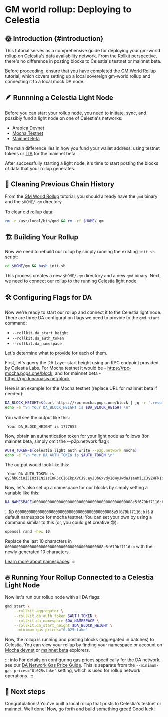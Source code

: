 # GM world rollup: Deploying to Celestia  

## 🌞 Introduction {#introduction}

This tutorial serves as a comprehensive guide for deploying your gm-world rollup on Celestia's data availability network. From the Rollkit perspective, there's no difference in posting blocks to Celestia's testnet or mainnet beta.

Before proceeding, ensure that you have completed the [GM World Rollup](/tutorials/gm-world) tutorial, which covers setting up a local sovereign gm-world rollup and connecting it to a local mock DA node.

## 🪶 Runnning a Celestia Light Node

Before you can start your rollup node, you need to initiate, sync, and possibly fund a light node on one of Celestia's networks:

- [Arabica Devnet](https://docs.celestia.org/nodes/arabica-devnet#arabica-devnet)
- [Mocha Testnet](https://docs.celestia.org/nodes/mocha-testnet#mocha-testnet)
- [Mainnet Beta](https://docs.celestia.org/nodes/mainnet#mainnet-beta)

The main difference lies in how you fund your wallet address: using testnet tokens or [TIA](https://docs.celestia.org/learn/tia#overview-of-tia) for the mainnet beta.

After successfully starting a light node, it's time to start posting the blocks of data that your rollup generates.

## 🧹 Cleaning Previous Chain History

From the [GM World Rollup](/tutorials/gm-world) tutorial, you should already have the `gmd` binary and the `$HOME/.gm` directory.

To clear old rollup data:

```bash
rm -r /usr/local/bin/gmd && rm -rf $HOME/.gm

```

## 🏗️ Building Your Rollup

Now we need to rebuild our rollup by simply running the existing `init.sh` script:

```bash
cd $HOME/gm && bash init.sh
```

This process creates a new `$HOME/.gm` directory and a new `gmd` binary. Next, we need to connect our rollup to the running Celestia light node.

## 🛠️ Configuring Flags for DA

Now we're ready to start our rollup and connect it to the Celestia light node. There are three DA configuration flags we need to provide to the `gmd start` command:

- `--rollkit.da_start_height`
- `--rollkit.da_auth_token`
- `--rollkit.da_namespace`

Let's determine what to provide for each of them.

First, let's query the DA Layer start height using an RPC endpoint provided by Celestia Labs. For Mocha testnet it would be - https://rpc-mocha.pops.one/block, and for mainnet beta - https://rpc.lunaroasis.net/block

Here is an example for the Mocha testnet (replace URL for mainnet beta if needed):
```bash
DA_BLOCK_HEIGHT=$(curl https://rpc-mocha.pops.one/block | jq -r '.result.block.header.height')
echo -e "\n Your DA_BLOCK_HEIGHT is $DA_BLOCK_HEIGHT \n"
```

You will see the output like this:

```
 Your DA_BLOCK_HEIGHT is 1777655
```

Now, obtain an authentication token for your light node as follows (for mainnet beta, simply omit the --p2p.network flag):

```bash
AUTH_TOKEN=$(celestia light auth write --p2p.network mocha)
echo -e "\n Your DA AUTH_TOKEN is $AUTH_TOKEN \n"
```

The output would look like this:

```
 Your DA AUTH_TOKEN is eyJhbGciOiJIUzI1NiIsInR5cCI6IkpXVCJ9.eyJBbGxvdyI6WyJwdWJsaWMiLCJyZWFkIiwid3JpdGUiXX0.cSrJjpfUdTNFtzGho69V0D_8kyECn9Mzv8ghJSpKRDE
```

Now, let's also set up a namespace for our blocks by simply setting a variable like this:

```bash
DA_NAMESPACE=00000000000000000000000000000000000000000008e5f679bf7116cb
```

:::tip
`00000000000000000000000000000000000000000008e5f679bf7116cb` is a default namespace for mocha testnet. You can set your own by using a command
similar to this (or, you could get creative 😎):

```bash
openssl rand -hex 10
```

Replace the last 10 characters in `00000000000000000000000000000000000000000008e5f679bf7116cb` with the newly generated 10 characters.

[Learn more about namespaces](https://docs.celestia.org/developers/node-tutorial#namespaces).
:::

## 🔥 Running Your Rollup Connected to a Celestia Light Node

Now let's run our rollup node with all DA flags:

```bash
gmd start \
    --rollkit.aggregator \
    --rollkit.da_auth_token $AUTH_TOKEN \
    --rollkit.da_namespace $DA_NAMESPACE \
    --rollkit.da_start_height $DA_BLOCK_HEIGHT \
    --minimum-gas-prices="0.025stake"
```

Now, the rollup is running and posting blocks (aggregated in batches) to Celestia. You can view your rollup by finding your namespace or account on [Mocha devnet](https://docs.celestia.org/nodes/mocha-testnet#explorers) or [mainnet beta](https://docs.celestia.org/nodes/mainnet#explorers) explorers.

::: info 
For details on configuring gas prices specifically for the DA network, see our [DA Network Gas Price Guide](/guides/gas-price). This is separate from the `--minimum-gas-prices="0.025stake"` setting, which is used for rollup network operations.
:::

## 🎉 Next steps

Congratulations! You've built a local rollup that posts to Celestia's testnet or mainnet. Well done! Now, go forth and build something great! Good luck!
